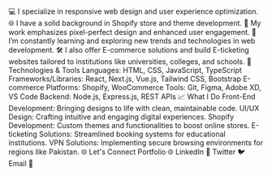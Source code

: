 💻 I specialize in responsive web design and user experience optimization.
🌐 I have a solid background in Shopify store and theme development.
🎨 My work emphasizes pixel-perfect design and enhanced user engagement.
🌱 I’m constantly learning and exploring new trends and technologies in web development.
🛠️ I also offer E-commerce solutions and build E-ticketing websites tailored to institutions like universities, colleges, and schools.
🔧 Technologies & Tools
Languages: HTML, CSS, JavaScript, TypeScript
Frameworks/Libraries: React, Next.js, Vue.js, Tailwind CSS, Bootstrap
E-commerce Platforms: Shopify, WooCommerce
Tools: Git, Figma, Adobe XD, VS Code
Backend: Node.js, Express.js, REST APIs
📈 What I Do
Front-End Development: Bringing designs to life with clean, maintainable code.
UI/UX Design: Crafting intuitive and engaging digital experiences.
Shopify Development: Custom themes and functionalities to boost online stores.
E-ticketing Solutions: Streamlined booking systems for educational institutions.
VPN Solutions: Implementing secure browsing environments for regions like Pakistan.
🌐 Let's Connect
Portfolio 🌐
LinkedIn 💼
Twitter 🐦
Email 📧

